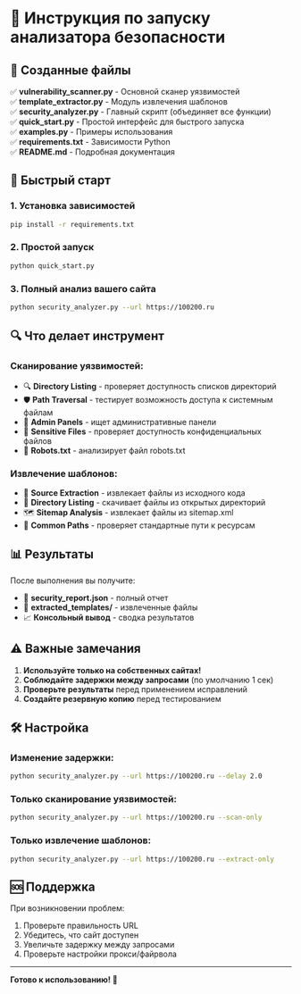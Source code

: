 # 🚀 Инструкция по запуску анализатора безопасности

## 📁 Созданные файлы

✅ **vulnerability_scanner.py** - Основной сканер уязвимостей  
✅ **template_extractor.py** - Модуль извлечения шаблонов  
✅ **security_analyzer.py** - Главный скрипт (объединяет все функции)  
✅ **quick_start.py** - Простой интерфейс для быстрого запуска  
✅ **examples.py** - Примеры использования  
✅ **requirements.txt** - Зависимости Python  
✅ **README.md** - Подробная документация  

## 🎯 Быстрый старт

### 1. Установка зависимостей
```bash
pip install -r requirements.txt
```

### 2. Простой запуск
```bash
python quick_start.py
```

### 3. Полный анализ вашего сайта
```bash
python security_analyzer.py --url https://100200.ru
```

## 🔍 Что делает инструмент

### Сканирование уязвимостей:
- 🔍 **Directory Listing** - проверяет доступность списков директорий
- 🛡️ **Path Traversal** - тестирует возможность доступа к системным файлам  
- 🔐 **Admin Panels** - ищет административные панели
- 📄 **Sensitive Files** - проверяет доступность конфиденциальных файлов
- 🤖 **Robots.txt** - анализирует файл robots.txt

### Извлечение шаблонов:
- 📁 **Source Extraction** - извлекает файлы из исходного кода
- 📂 **Directory Listing** - скачивает файлы из открытых директорий
- 🗺️ **Sitemap Analysis** - извлекает файлы из sitemap.xml
- 🎯 **Common Paths** - проверяет стандартные пути к ресурсам

## 📊 Результаты

После выполнения вы получите:
- 📄 **security_report.json** - полный отчет
- 📁 **extracted_templates/** - извлеченные файлы
- 📈 **Консольный вывод** - сводка результатов

## ⚠️ Важные замечания

1. **Используйте только на собственных сайтах!**
2. **Соблюдайте задержки между запросами** (по умолчанию 1 сек)
3. **Проверьте результаты** перед применением исправлений
4. **Создайте резервную копию** перед тестированием

## 🛠️ Настройка

### Изменение задержки:
```bash
python security_analyzer.py --url https://100200.ru --delay 2.0
```

### Только сканирование уязвимостей:
```bash
python security_analyzer.py --url https://100200.ru --scan-only
```

### Только извлечение шаблонов:
```bash
python security_analyzer.py --url https://100200.ru --extract-only
```

## 🆘 Поддержка

При возникновении проблем:
1. Проверьте правильность URL
2. Убедитесь, что сайт доступен
3. Увеличьте задержку между запросами
4. Проверьте настройки прокси/файрвола

---

**Готово к использованию! 🎉**
